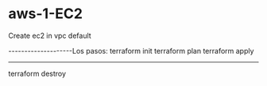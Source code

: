 # aws-1-EC2
Create ec2 in vpc default

--------------------Los pasos:
terraform init
terraform plan
terraform apply

---
terraform destroy
